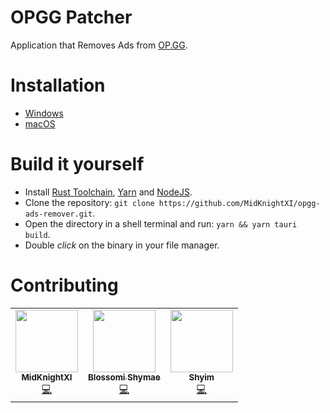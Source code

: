 # OPGG Patcher

Application that Removes Ads from [OP.GG](https://op.gg/desktop/?utm_source=opgg&utm_medium=button&utm_campaign=global).

# Installation

* [Windows](https://github.com/MidKnightXI/opgg-ads-remover/releases/download/v2.2.0/OPGG.Patcher_2.2.0.msi)
* [macOS](https://github.com/MidKnightXI/opgg-ads-remover/releases/download/v2.2.0/OPGG.Patcher_2.2.0.dmg)

# Build it yourself

* Install [Rust Toolchain](https://www.rust-lang.org/tools/install), [Yarn](https://yarnpkg.com/getting-started/install) and [NodeJS](https://nodejs.org/en/download/current).
* Clone the repository: `git clone https://github.com/MidKnightXI/opgg-ads-remover.git`.
* Open the directory in a shell terminal and run: `yarn && yarn tauri build`.
* Double *click* on the binary in your file manager.

# Contributing

<!-- Do not remove or modify this section -->
<table>
  <tr>
    <td align="center"><a href="https://github.com/MidKnightXI"><img src="https://avatars.githubusercontent.com/u/35759490?v=4" width="100px;" alt=""/><br /><sub><b> MidKnightXI </b></sub></a><br /><a href="https://github.com/MidKnightXI/opgg-ads-remover/commits?author=MidKnightXI" title="Code">💻</a></td>
    <td align="center"><a href="https://github.com/BlossomiShymae"><img src="https://avatars.githubusercontent.com/u/87099578?v=4" width="100px;" alt=""/><br /><sub><b> Blossomi Shymae </b></sub></a><br /><a href="https://github.com/MidKnightXI/opgg-ads-remover/commits?author=MissUwuieTime" title="Code">💻</a></td>
    <td align="center"><a href="https://github.com/Shyim"><img src="https://avatars.githubusercontent.com/u/6224096?v=4" width="100px;" alt=""/><br /><sub><b> Shyim </b></sub></a><br /><a href="https://github.com/shyim/op-gg-remove-ads" title="Code">💻</a></td>
  </tr>
</table>
